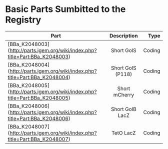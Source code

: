 # Basic Parts Sumbitted to the Registry

| Part               | Description        | Type   |
| ------------------ |:------------------:| ------:|
| [BBa_K2048003] (http://parts.igem.org/wiki/index.php?title=Part:BBa_K2048003)  | Short GolS         | Coding |
| [BBa_K2048004] (http://parts.igem.org/wiki/index.php?title=Part:BBa_K2048004)  | Short GolS (P118)  | Coding |
| [BBa_K2048005] (http://parts.igem.org/wiki/index.php?title=Part:BBa_K2048005)  | Short mCherry      | Coding |
| [BBa_K2048006] (http://parts.igem.org/wiki/index.php?title=Part:BBa_K2048006)  | Short GolB LacZ    | Coding |  
| [BBa_K2048007] (http://parts.igem.org/wiki/index.php?title=Part:BBa_K2048007)  | TetO LacZ          | Coding |   

<!-- ★ ALERT!

This page is used by the judges to evaluate your team for the [basic part special prize](http://2016.igem.org/Judging/Awards#Special_Prizes).

Delete this box in order to be evaluated for this medal. See more information at [Instructions for Pages for awards](http://2016.igem.org/Judging/Pages_for_Awards/Instructions).

A **basic part** is a functional unit of DNA that cannot be subdivided into smaller component parts. [BBa_R0051](http://parts.igem.org/wiki/index.php/Part:BBa_R0051) is an example of a basic part, a promoter regulated by lambda cl.

Most genetically-encoded functions have not yet been converted to BioBrick parts. Thus, there are **many** opportunities to find new, cool, and important genetically encoded functions, and refine and convert the DNA encoding these functions into BioBrick standard biological parts.

Note

This page should list all the basic parts your team has made during your project. You must add all characterization information for your parts on the Registry. You should not put characterization information on this page.

-->
